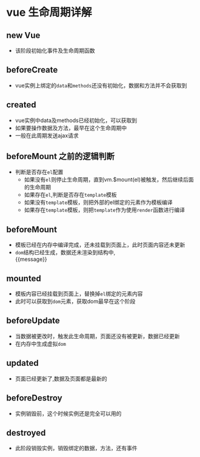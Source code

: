 # vue 生命周期详解

## new Vue
- 该阶段初始化事件及生命周期函数


## beforeCreate

- vue实例上绑定的`data`和`methods`还没有初始化，数据和方法并不会获取到

## created

- vue实例中data及methods已经初始化，可以获取到
- 如果要操作数据及方法，最早在这个生命周期中
- 一般在此周期发送ajax请求

## beforeMount 之前的逻辑判断

- 判断是否存在`el`配置
  + 如果没有`el`则停止生命周期，直到vm.$mount(el)被触发，然后继续后面的生命周期
  + 如果存在`el`,判断是否存在`template`模板
   - 如果没有`template`模板，则把外部的el绑定的元素作为模板编译
   - 如果存在`template`模板，则把`template`作为使用`render`函数进行编译


## beforeMount 

- 模板已经在内存中编译完成，还未挂载到页面上，此时页面内容还未更新
- `dom`结构已经生成，数据还未渲染到结构中, <div id="app"> {{message}}</div>

## mounted

- 模板内容已经挂载到页面上，替换掉`el`绑定的元素内容
- 此时可以获取到`dom`元素，获取dom最早在这个阶段

## beforeUpdate

- 当数据被更改时，触发此生命周期，页面还没有被更新，数据已经更新
- 在内存中生成虚拟`dom`

## updated
- 页面已经更新了,数据及页面都是最新的


## beforeDestroy
 
 - 实例销毁前，这个时候实例还是完全可以用的


## destroyed

 - 此阶段销毁实例，销毁绑定的数据，方法，还有事件


